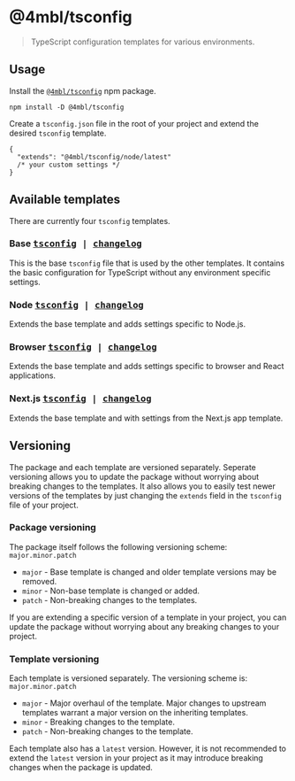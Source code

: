 # @4mbl/tsconfig

> TypeScript configuration templates for various environments.

## Usage

Install the [`@4mbl/tsconfig`](https://www.npmjs.com/package/@4mbl/tsconfig) npm package.

```shell
npm install -D @4mbl/tsconfig
```

Create a `tsconfig.json` file in the root of your project and extend the desired `tsconfig` template.

```jsonc
{
  "extends": "@4mbl/tsconfig/node/latest"
  /* your custom settings */
}
```

## Available templates

There are currently four `tsconfig` templates.

### Base <kbd>[tsconfig](https://unpkg.com/@4mbl/tsconfig@latest/base/latest.json) | [changelog](./base/changelog.md)</kbd>

This is the base `tsconfig` file that is used by the other templates. It contains the basic configuration for TypeScript without any environment specific settings.

### Node <kbd>[tsconfig](https://unpkg.com/@4mbl/tsconfig@latest/node/latest.json) | [changelog](./node/changelog.md)</kbd>

Extends the base template and adds settings specific to Node.js.

### Browser <kbd>[tsconfig](https://unpkg.com/@4mbl/tsconfig@latest/browser/latest.json) | [changelog](./browser/changelog.md)</kbd>

Extends the base template and adds settings specific to browser and React applications.

### Next.js <kbd>[tsconfig](https://unpkg.com/@4mbl/tsconfig@latest/next/latest.json) | [changelog](./next/changelog.md)</kbd>

Extends the base template and with settings from the Next.js app template.

## Versioning

The package and each template are versioned separately. Seperate versioning allows you to update the package without worrying about breaking changes to the templates. It also allows you to easily test newer versions of the templates by just changing the `extends` field in the `tsconfig` file of your project.

### Package versioning

The package itself follows the following versioning scheme: `major.minor.patch`

* `major` - Base template is changed and older template versions may be removed.
* `minor` - Non-base template is changed or added.
* `patch` - Non-breaking changes to the templates.

If you are extending a specific version of a template in your project, you can update the package without worrying about any breaking changes to your project.

### Template versioning

Each template is versioned separately. The versioning scheme is: `major.minor.patch`

* `major` - Major overhaul of the template. Major changes to upstream templates warrant a major version on the inheriting templates.
* `minor` - Breaking changes to the template.
* `patch` - Non-breaking changes to the template.

Each template also has a `latest` version. However, it is not recommended to extend the `latest` version in your project as it may introduce breaking changes when the package is updated.

